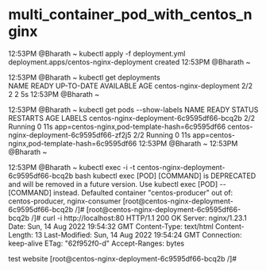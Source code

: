# multi_container_pod_with_centos_nginx


12:53PM @Bharath ~ kubectl apply -f deployment.yml                  
deployment.apps/centos-nginx-deployment created
12:53PM @Bharath ~ 




12:53PM @Bharath ~ kubectl get deployments        
NAME                      READY   UP-TO-DATE   AVAILABLE   AGE
centos-nginx-deployment   2/2     2            2           5s
12:53PM @Bharath ~ 




12:53PM @Bharath ~ kubectl get pods --show-labels
NAME                                       READY   STATUS    RESTARTS   AGE   LABELS
centos-nginx-deployment-6c9595df66-bcq2b   2/2     Running   0          11s   app=centos-nginx,pod-template-hash=6c9595df66
centos-nginx-deployment-6c9595df66-zf2j5   2/2     Running   0          11s   app=centos-nginx,pod-template-hash=6c9595df66
12:53PM @Bharath ~ 
12:53PM @Bharath ~ 



12:53PM @Bharath ~ kubectl exec -i -t centos-nginx-deployment-6c9595df66-bcq2b bash
kubectl exec [POD] [COMMAND] is DEPRECATED and will be removed in a future version. Use kubectl exec [POD] -- [COMMAND] instead.
Defaulted container "centos-producer" out of: centos-producer, nginx-consumer
[root@centos-nginx-deployment-6c9595df66-bcq2b /]# 
[root@centos-nginx-deployment-6c9595df66-bcq2b /]# curl -i http://localhost:80
HTTP/1.1 200 OK
Server: nginx/1.23.1
Date: Sun, 14 Aug 2022 19:54:32 GMT
Content-Type: text/html
Content-Length: 13
Last-Modified: Sun, 14 Aug 2022 19:54:24 GMT
Connection: keep-alive
ETag: "62f952f0-d"
Accept-Ranges: bytes

test website
[root@centos-nginx-deployment-6c9595df66-bcq2b /]# 
